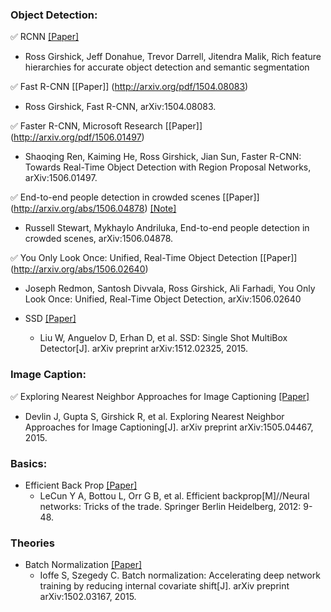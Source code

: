 ### Object Detection:
:white_check_mark: RCNN [[Paper]](http://arxiv.org/abs/1311.2524)
   * Ross Girshick, Jeff Donahue, Trevor Darrell, Jitendra Malik, Rich feature hierarchies for accurate object detection and semantic segmentation 
    
:white_check_mark: Fast R-CNN [[Paper]] (http://arxiv.org/pdf/1504.08083)
   * Ross Girshick, Fast R-CNN, arXiv:1504.08083.
   
:white_check_mark: Faster R-CNN, Microsoft Research [[Paper]] (http://arxiv.org/pdf/1506.01497)
   * Shaoqing Ren, Kaiming He, Ross Girshick, Jian Sun, Faster R-CNN: Towards Real-Time Object Detection with Region Proposal Networks, arXiv:1506.01497.
   
:white_check_mark: End-to-end people detection in crowded scenes [[Paper]] (http://arxiv.org/abs/1506.04878) [[Note]](https://github.com/sunshineatnoon/Paper-Collection/blob/master/End-to-end-people-detection-in-crowded-scenes.md)
   * Russell Stewart, Mykhaylo Andriluka, End-to-end people detection in crowded scenes, arXiv:1506.04878.
   
:white_check_mark: You Only Look Once: Unified, Real-Time Object Detection [[Paper]] (http://arxiv.org/abs/1506.02640)
   * Joseph Redmon, Santosh Divvala, Ross Girshick, Ali Farhadi, You Only Look Once: Unified, Real-Time Object Detection, arXiv:1506.02640
   
* SSD [[Paper]](http://arxiv.org/abs/1512.02325)
   * Liu W, Anguelov D, Erhan D, et al. SSD: Single Shot MultiBox Detector[J]. arXiv preprint arXiv:1512.02325, 2015.
    
### Image Caption:

:white_check_mark: Exploring Nearest Neighbor Approaches for Image Captioning [[Paper]](http://arxiv.org/abs/1505.04467)
   * Devlin J, Gupta S, Girshick R, et al. Exploring Nearest Neighbor Approaches for Image Captioning[J]. arXiv preprint arXiv:1505.04467, 2015.
   
### Basics:
* Efficient Back Prop [[Paper]](http://yann.lecun.com/exdb/publis/pdf/lecun-98b.pdf)
   * LeCun Y A, Bottou L, Orr G B, et al. Efficient backprop[M]//Neural networks: Tricks of the trade. Springer Berlin Heidelberg, 2012: 9-48.

### Theories
* Batch Normalization [[Paper]](http://arxiv.org/abs/1502.03167)
   * Ioffe S, Szegedy C. Batch normalization: Accelerating deep network training by reducing internal covariate shift[J]. arXiv preprint arXiv:1502.03167, 2015.
